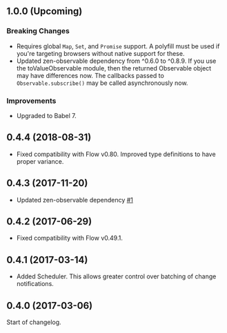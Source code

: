 ## 1.0.0 (Upcoming)

### Breaking Changes
* Requires global `Map`, `Set`, and `Promise` support. A polyfill must be used if you're
  targeting browsers without native support for these.
* Updated zen-observable dependency from ^0.6.0 to ^0.8.9. If you use the toValueObservable
  module, then the returned Observable object may have differences now. The callbacks passed
  to `Observable.subscribe()` may be called asynchronously now.

### Improvements
* Upgraded to Babel 7.

## 0.4.4 (2018-08-31)

* Fixed compatibility with Flow v0.80. Improved type definitions to have proper variance.

## 0.4.3 (2017-11-20)

* Updated zen-observable dependency [#1](https://github.com/StreakYC/live-set/pull/1)

## 0.4.2 (2017-06-29)

* Fixed compatibility with Flow v0.49.1.

## 0.4.1 (2017-03-14)

* Added Scheduler. This allows greater control over batching of change notifications.

## 0.4.0 (2017-03-06)

Start of changelog.
